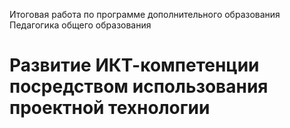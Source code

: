 Итоговая работа по программе дополнительного образования Педагогика общего образования
# Развитие ИКТ-компетенции посредством использования проектной технологии